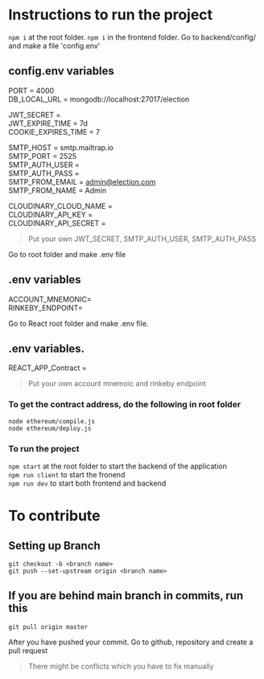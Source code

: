 # Instructions to run the project

`npm i` at the root folder. 
`npm i` in the frontend folder. 
Go to backend/config/ and make a file 'config.env'

## config.env variables  

PORT = 4000  
DB_LOCAL_URL = mongodb://localhost:27017/election  

JWT_SECRET =   
JWT_EXPIRE_TIME = 7d  
COOKIE_EXPIRES_TIME = 7  

SMTP_HOST = smtp.mailtrap.io  
SMTP_PORT = 2525  
SMTP_AUTH_USER =    
SMTP_AUTH_PASS  =   
SMTP_FROM_EMAIL = admin@election.com  
SMTP_FROM_NAME = Admin  

CLOUDINARY_CLOUD_NAME =   
CLOUDINARY_API_KEY =  
CLOUDINARY_API_SECRET =  
> Put your own JWT_SECRET, SMTP_AUTH_USER, SMTP_AUTH_PASS

Go to root folder and make .env file
## .env variables

ACCOUNT_MNEMONIC= <br>
RINKEBY_ENDPOINT=  
 
Go to React root folder and make .env file. 
## .env variables. 
REACT_APP_Contract =
> Put your own account mnemoic and rinkeby endpoint

### To get the contract address, do the following in root folder

 ```
 node ethereum/compile.js  
 node ethereum/deploy.js
 ```
### To run the project 

`npm start` at the root folder to start the backend of the application  
`npm run client` to start the fronend <br> 
`npm run dev` to start both frontend and backend 


# To contribute 

## Setting up Branch
```
git checkout -b <branch name>
git push --set-upstream origin <branch name>

```

## If you are behind main branch in commits, run this

`git pull origin master`

After you have pushed your commit. Go to github, repository and create a pull request

>There might be conflicts which you have to fix manually
